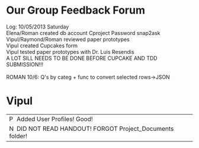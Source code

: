 Our Group Feedback Forum
===========
Log: 10/05/2013 Saturday <br>
Elena/Roman created db account Cproject Password snap2ask<br>
Vipul/Raymond/Roman reviewed paper prototypes<br>
Vipul created Cupcakes form<br>
Vipul tested paper prototypes with Dr. Luis Resendis<br>
A LOT SILL NEEDS TO BE DONE BEFORE CUPCAKE AND TDD SUBMISSION!!!<br>
<br>
ROMAN 10/6: Q's by categ + func to convert selected rows->JSON
<h1> Vipul</h1>
<table>
<tr>
<td>
<img src="http://q.ebaystatic.com/aw/pics/icon/iconPos_16x16.gif" height="16" width="16" alt="Positive feedback rating">
Added User Profiles! Good!
</td>
</tr>
<tr>
<td>
<img src="http://q.ebaystatic.com/aw/pics/icon/iconNeg_16x16.gif" height="16" width="16" alt="Negative feedback rating"> 
DID NOT READ HANDOUT! FORGOT Project_Documents folder!
</td>
</tr>
</table>
